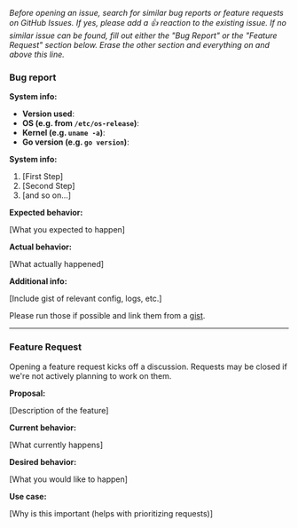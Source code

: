 _Before opening an issue, search for similar bug reports or feature requests on GitHub Issues. If yes, please add a 👍 reaction to the existing issue. If no similar issue can be found, fill out either the "Bug Report" or the "Feature Request" section below. Erase the other section and everything on and above this line._

### Bug report

**System info:**

* **Version used**: 
* **OS (e.g. from `/etc/os-release`)**: 
* **Kernel (e.g. `uname -a`)**: 
* **Go version (e.g. `go version`)**: 

**System info:**

1. [First Step]
2. [Second Step]
3. [and so on...]

**Expected behavior:**

[What you expected to happen]

**Actual behavior:**

[What actually happened]

**Additional info:**

[Include gist of relevant config, logs, etc.]

Please run those if possible and link them from a [gist](http://gist.github.com).

---

### Feature Request

Opening a feature request kicks off a discussion. Requests may be closed if we're not actively planning to work on them.

**Proposal:**

[Description of the feature]

**Current behavior:**

[What currently happens]

**Desired behavior:**

[What you would like to happen]

**Use case:**

[Why is this important (helps with prioritizing requests)]

